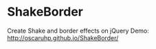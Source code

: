 # ShakeBorder
Create Shake and border effects on jQuery
Demo: http://oscaruhp.github.io/ShakeBorder/
